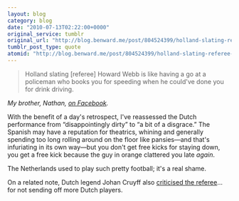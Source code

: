 ```yaml
---
layout: blog
category: blog
date: "2010-07-13T02:22:00+0000"
original_service: tumblr
original_url: "http://blog.benward.me/post/804524399/holland-slating-referee-howard-webb-is-like"
tumblr_post_type: quote
atomid: "http://blog.benward.me/post/804524399/holland-slating-referee-howard-webb-is-like"
---
```

> Holland slating [referee] Howard Webb is like having a go at a policeman who books you for speeding when he could've done you for drink driving.

<cite>My brother, Nathan, <a href="http://www.facebook.com/nward88?v=wall&story_fbid=112599718789308">on Facebook</a>.</cite>

With the benefit of a day's retrospect, I've reassessed the Dutch performance from “disappointingly dirty” to “a bit of a disgrace.” The Spanish may have a reputation for theatrics, whining and generally spending too long rolling around on the floor like pansies—and that's infuriating in its own way—but you don't get free kicks for staying down, you get a free kick because the guy in orange clattered you late _again_.

The Netherlands used to play such pretty football; it's a real shame.

On a related note, Dutch legend Johan Cruyff also [criticised the referee](http://www.guardian.co.uk/football/2010/jul/12/world-cup-final-johan-cruyff-holland)… for not sending off more Dutch players.